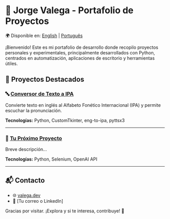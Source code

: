 # 🧠 Jorge Valega - Portafolio de Proyectos

🌍 Disponible en: [English](README.md) | [Português](README.pt.md)

¡Bienvenido! Este es mi portafolio de desarrollo donde recopilo proyectos personales y experimentales, principalmente desarrollados con Python, centrados en automatización, aplicaciones de escritorio y herramientas útiles.

## 🚀 Proyectos Destacados

### 🔤 [Conversor de Texto a IPA](https://github.com/jorgevalega/text-to-ipa-converter)
Convierte texto en inglés al Alfabeto Fonético Internacional (IPA) y permite escuchar la pronunciación.

**Tecnologías:** Python, CustomTkinter, eng-to-ipa, pyttsx3

---

### 🤖 [Tu Próximo Proyecto](https://github.com/jorgevalega/your-next-project)
Breve descripción...

**Tecnologías:** Python, Selenium, OpenAI API

---

## 📬 Contacto
- 🌐 [valega.dev](https://valega.dev)
- 📧 [Tu correo o LinkedIn]

Gracias por visitar. ¡Explora y si te interesa, contribuye! 🚀
